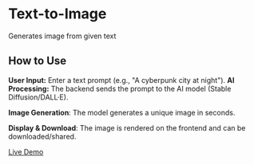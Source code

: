 # Text-to-Image
Generates image from given text 

## How to Use  

**User Input:** Enter a text prompt (e.g., "A cyberpunk city at night").
**AI Processing:** The backend sends the prompt to the AI model (Stable Diffusion/DALL·E).

**Image Generation**: The model generates a unique image in seconds.

**Display & Download**: The image is rendered on the frontend and can be downloaded/shared.

[Live Demo](https://huggingface.co/spaces/yourusername/multilingual-ai-art)  

